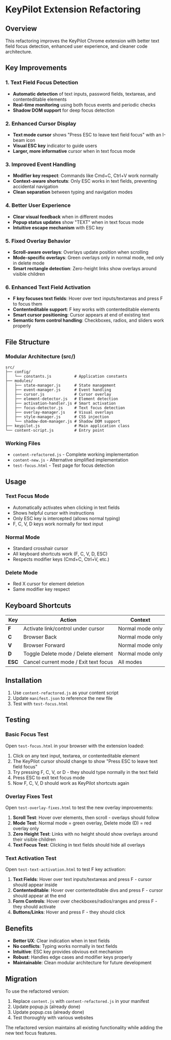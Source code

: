 # KeyPilot Extension Refactoring

## Overview

This refactoring improves the KeyPilot Chrome extension with better text field focus detection, enhanced user experience, and cleaner code architecture.

## Key Improvements

### 1. Text Field Focus Detection
- **Automatic detection** of text inputs, password fields, textareas, and contenteditable elements
- **Real-time monitoring** using both focus events and periodic checks
- **Shadow DOM support** for deep focus detection

### 2. Enhanced Cursor Display
- **Text mode cursor** shows "Press ESC to leave text field focus" with an I-beam icon
- **Visual ESC key** indicator to guide users
- **Larger, more informative** cursor when in text focus mode

### 3. Improved Event Handling
- **Modifier key respect**: Commands like Cmd+C, Ctrl+V work normally
- **Context-aware shortcuts**: Only ESC works in text fields, preventing accidental navigation
- **Clean separation** between typing and navigation modes

### 4. Better User Experience
- **Clear visual feedback** when in different modes
- **Popup status updates** show "TEXT" when in text focus mode
- **Intuitive escape mechanism** with ESC key

### 5. Fixed Overlay Behavior
- **Scroll-aware overlays**: Overlays update position when scrolling
- **Mode-specific overlays**: Green overlays only in normal mode, red only in delete mode
- **Smart rectangle detection**: Zero-height links show overlays around visible children

### 6. Enhanced Text Field Activation
- **F key focuses text fields**: Hover over text inputs/textareas and press F to focus them
- **Contenteditable support**: F key works with contenteditable elements
- **Smart cursor positioning**: Cursor appears at end of existing text
- **Semantic form control handling**: Checkboxes, radios, and sliders work properly

## File Structure

### Modular Architecture (src/)
```
src/
├── config/
│   └── constants.js          # Application constants
├── modules/
│   ├── state-manager.js      # State management
│   ├── event-manager.js      # Event handling
│   ├── cursor.js             # Cursor overlay
│   ├── element-detector.js   # Element detection
│   ├── activation-handler.js # Smart activation
│   ├── focus-detector.js     # Text focus detection
│   ├── overlay-manager.js    # Visual overlays
│   ├── style-manager.js      # CSS injection
│   └── shadow-dom-manager.js # Shadow DOM support
├── keypilot.js               # Main application class
└── content-script.js         # Entry point
```

### Working Files
- `content-refactored.js` - Complete working implementation
- `content-new.js` - Alternative simplified implementation
- `test-focus.html` - Test page for focus detection

## Usage

### Text Focus Mode
- Automatically activates when clicking in text fields
- Shows helpful cursor with instructions
- Only ESC key is intercepted (allows normal typing)
- F, C, V, D keys work normally for text input

### Normal Mode
- Standard crosshair cursor
- All keyboard shortcuts work (F, C, V, D, ESC)
- Respects modifier keys (Cmd+C, Ctrl+V, etc.)

### Delete Mode
- Red X cursor for element deletion
- Same modifier key respect

## Keyboard Shortcuts

| Key | Action | Context |
|-----|--------|---------|
| **F** | Activate link/control under cursor | Normal mode only |
| **C** | Browser Back | Normal mode only |
| **V** | Browser Forward | Normal mode only |
| **D** | Toggle Delete mode / Delete element | Normal mode only |
| **ESC** | Cancel current mode / Exit text focus | All modes |

## Installation

1. Use `content-refactored.js` as your content script
2. Update `manifest.json` to reference the new file
3. Test with `test-focus.html`

## Testing

### Basic Focus Test
Open `test-focus.html` in your browser with the extension loaded:

1. Click on any text input, textarea, or contenteditable element
2. The KeyPilot cursor should change to show "Press ESC to leave text field focus"
3. Try pressing F, C, V, or D - they should type normally in the text field
4. Press ESC to exit text focus mode
5. Now F, C, V, D should work as KeyPilot shortcuts again

### Overlay Fixes Test
Open `test-overlay-fixes.html` to test the new overlay improvements:

1. **Scroll Test**: Hover over elements, then scroll - overlays should follow
2. **Mode Test**: Normal mode = green overlay, Delete mode (D) = red overlay only
3. **Zero Height Test**: Links with no height should show overlays around their visible children
4. **Text Focus Test**: Clicking in text fields should hide all overlays

### Text Activation Test
Open `test-text-activation.html` to test F key activation:

1. **Text Fields**: Hover over text inputs/textareas and press F - cursor should appear inside
2. **Contenteditable**: Hover over contenteditable divs and press F - cursor should appear at the end
3. **Form Controls**: Hover over checkboxes/radios/ranges and press F - they should activate
4. **Buttons/Links**: Hover and press F - they should click

## Benefits

- **Better UX**: Clear indication when in text fields
- **No conflicts**: Typing works normally in text fields
- **Intuitive**: ESC key provides obvious exit mechanism
- **Robust**: Handles edge cases and modifier keys properly
- **Maintainable**: Clean modular architecture for future development

## Migration

To use the refactored version:

1. Replace `content.js` with `content-refactored.js` in your manifest
2. Update popup.js (already done)
3. Update popup.css (already done)
4. Test thoroughly with various websites

The refactored version maintains all existing functionality while adding the new text focus features.